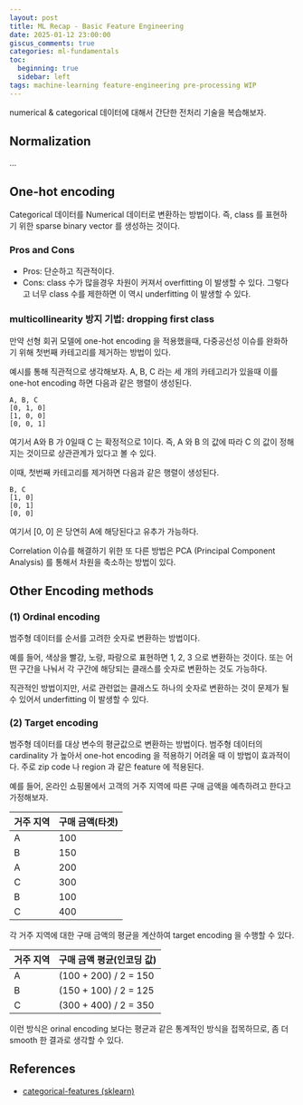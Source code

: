 ```yaml
---
layout: post
title: ML Recap - Basic Feature Engineering 
date: 2025-01-12 23:00:00
giscus_comments: true
categories: ml-fundamentals
toc:
  beginning: true
  sidebar: left
tags: machine-learning feature-engineering pre-processing WIP
---
```


numerical & categorical 데이터에 대해서 간단한 전처리 기술을 복습해보자.

## Normalization

...

## One-hot encoding

Categorical 데이터를 Numerical 데이터로 변환하는 방법이다. 즉, class 를 표현하기 위한 sparse binary vector 를 생성하는 것이다.

### Pros and Cons

- Pros: 단순하고 직관적이다.
- Cons: class 수가 많을경우 차원이 커져서 overfitting 이 발생할 수 있다. 그렇다고 너무 class 수를 제한하면 이 역시 underfitting 이 발생할 수 있다.

### multicollinearity 방지 기법: dropping first class

만약 선형 회귀 모델에 one-hot encoding 을 적용했을때, 다중공선성 이슈를 완화하기 위해 첫번째 카테고리를 제거하는 방법이 있다.

예시를 통해 직관적으로 생각해보자. A, B, C 라는 세 개의 카테고리가 있을때 이를 one-hot encoding 하면 다음과 같은 행렬이 생성된다.

```plaintext
A, B, C
[0, 1, 0]
[1, 0, 0]
[0, 0, 1]
```

여기서 A와 B 가 0일때 C 는 확정적으로 1이다. 즉, A 와 B 의 값에 따라 C 의 값이 정해지는 것이므로 상관관계가 있다고 볼 수 있다. 

이때, 첫번째 카테고리를 제거하면 다음과 같은 행렬이 생성된다.

```plaintext
B, C
[1, 0]
[0, 1]
[0, 0]
```

여기서 [0, 0] 은 당연히 A에 해당된다고 유추가 가능하다. 

Correlation 이슈를 해결하기 위한 또 다른 방법은 PCA (Principal Component Analysis) 를 통해서 차원을 축소하는 방법이 있다.

## Other Encoding methods

### (1) Ordinal encoding

범주형 데이터를 순서를 고려한 숫자로 변환하는 방법이다.

예를 들어, 색상을 빨강, 노랑, 파랑으로 표현하면 1, 2, 3 으로 변환하는 것이다. 또는 어떤 구간을 나눠서 각 구간에 해당되는 클래스를 숫자로 변환하는 것도 가능하다.

직관적인 방법이지만, 서로 관련없는 클래스도 하나의 숫자로 변환하는 것이 문제가 될 수 있어서 underfitting 이 발생할 수 있다.

### (2) Target encoding

범주형 데이터를 대상 변수의 평균값으로 변환하는 방법이다. 범주형 데이터의 cardinality 가 높아서 one-hot encoding 을 적용하기 어려울 때 이 방법이 효과적이다. 주로 zip code 나 region 과 같은 feature 에 적용된다.

예를 들어, 온라인 쇼핑몰에서 고객의 거주 지역에 따른 구매 금액을 예측하려고 한다고 가정해보자.

| 거주 지역 | 구매 금액(타겟) |
|-----------|----------------|
| A         | 100            |
| B         | 150            |
| A         | 200            |
| C         | 300            |
| B         | 100            |
| C         | 400            |

각 거주 지역에 대한 구매 금액의 평균을 계산하여 target encoding 을 수행할 수 있다.

| 거주 지역 | 구매 금액 평균(인코딩 값) |
|-----------|--------------------------|
| A         | (100 + 200) / 2 = 150   |
| B         | (150 + 100) / 2 = 125   |
| C         | (300 + 400) / 2 = 350   |

이런 방식은 orinal encoding 보다는 평균과 같은 통계적인 방식을 접목하므로, 좀 더 smooth 한 결과로 생각할 수 있다.

## References

- [categorical-features (sklearn)](https://scikit-learn.org/stable/modules/preprocessing.html#preprocessing-categorical-features)
